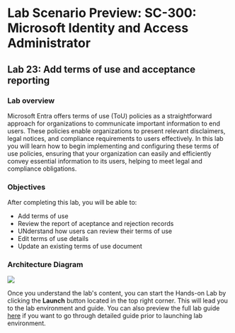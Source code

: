 # Lab Scenario Preview: SC-300:  Microsoft Identity and Access Administrator

## Lab 23: Add terms of use and acceptance reporting

### Lab overview

Microsoft Entra offers terms of use (ToU) policies as a straightforward approach for organizations to communicate important information to end users. These policies enable organizations to present relevant disclaimers, legal notices, and compliance requirements to users effectively.
In this lab you will learn how to begin implementing and configuring these terms of use policies, ensuring that your organization can easily and efficiently convey essential information to its users, helping to meet legal and compliance obligations.

### Objectives
  
After completing this lab, you will be able to:

- Add terms of use
- Review the report of aceptance and rejection records
- UNderstand how users can review their terms of use
- Edit terms of use details
- Update an existing terms of use document

### Architecture Diagram

![](media/lab23-arch-new.PNG)

Once you understand the lab's content, you can start the Hands-on Lab by clicking the **Launch** button located in the top right corner. This will lead you to the lab environment and guide. You can also preview the full lab guide [here](https://experience.cloudlabs.ai/#/labguidepreview/7cd3cb40-4729-4dc8-bf02-4c50ddd6f13a) if you want to go through detailed guide prior to launching lab environment.
